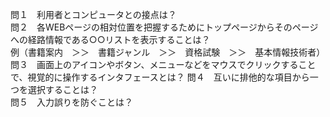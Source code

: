 問１　利用者とコンピュータとの接点は？  
問２　各WEBページの相対位置を把握するためにトップページからそのページへの経路情報である○○リストを表示することは？  
例（書籍案内　＞＞　書籍ジャンル　＞＞　資格試験　＞＞　基本情報技術者）  
問３　画面上のアイコンやボタン、メニューなどをマウスでクリックすることで、視覚的に操作するインタフェースとは？
問４　互いに排他的な項目から一つを選択することは？  
問５　入力誤りを防ぐことは？
